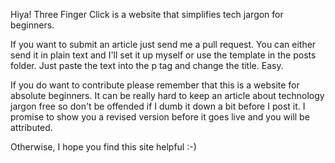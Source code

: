 Hiya! Three Finger Click is a website that simplifies tech jargon for beginners.

If you want to submit an article just send me a pull request. You can either send it in plain text and I'll set it up myself or use the template in the posts folder. Just paste the text into the p tag and change the title. Easy.

If you do want to contribute please remember that this is a website for absolute beginners. It can be really hard to keep an article about technology jargon free so don't be offended if I dumb it down a bit before I post it. I promise to show you a revised version before it goes live and you will be attributed.

Otherwise, I hope you find this site helpful :-)